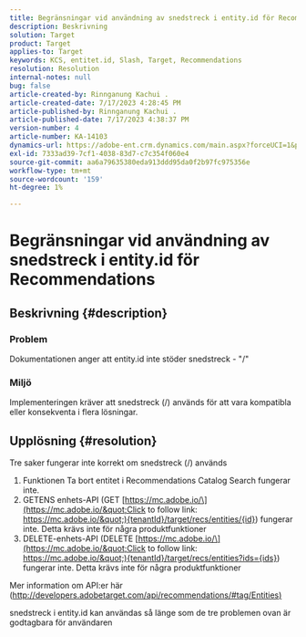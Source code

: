 ```yaml
---
title: Begränsningar vid användning av snedstreck i entity.id för Recommendations
description: Beskrivning
solution: Target
product: Target
applies-to: Target
keywords: KCS, entitet.id, Slash, Target, Recommendations
resolution: Resolution
internal-notes: null
bug: false
article-created-by: Rinnganung Kachui .
article-created-date: 7/17/2023 4:28:45 PM
article-published-by: Rinnganung Kachui .
article-published-date: 7/17/2023 4:38:37 PM
version-number: 4
article-number: KA-14103
dynamics-url: https://adobe-ent.crm.dynamics.com/main.aspx?forceUCI=1&pagetype=entityrecord&etn=knowledgearticle&id=42fde5fd-be24-ee11-9cbd-6045bd0065f9
exl-id: 7333ad39-7cf1-4038-83d7-c7c354f060e4
source-git-commit: aa6a79635380eda913ddd95da0f2b97fc975356e
workflow-type: tm+mt
source-wordcount: '159'
ht-degree: 1%

---
```


# Begränsningar vid användning av snedstreck i entity.id för Recommendations

## Beskrivning {#description}




### Problem



Dokumentationen anger att entity.id inte stöder snedstreck - &quot;/&quot;



### Miljö



Implementeringen kräver att snedstreck (/) används för att vara kompatibla eller konsekventa i flera lösningar.


## Upplösning {#resolution}


Tre saker fungerar inte korrekt om snedstreck (/) används

1. Funktionen Ta bort entitet i Recommendations Catalog Search fungerar inte.
2. GETENS enhets-API (GET [https://mc.adobe.io/\](https://mc.adobe.io/&quot;Click to follow link: https://mc.adobe.io/&quot;){tenantId}/target/recs/entities/{id}) fungerar inte. Detta krävs inte för några produktfunktioner
3. DELETE-enhets-API (DELETE [https://mc.adobe.io/\](https://mc.adobe.io/&quot;Click to follow link: https://mc.adobe.io/&quot;){tenantId}/target/recs/entities?ids={ids}) fungerar inte. Detta krävs inte för några produktfunktioner


Mer information om API:er här ([http://developers.adobetarget.com/api/recommendations/#tag/Entities)](http://developers.adobetarget.com/api/recommendations/#tag/Entities%29 "Klicka för att följa länken: http://developers.adobetarget.com/api/recommendations/#tag/Entities)")

snedstreck i entity.id kan användas så länge som de tre problemen ovan är godtagbara för användaren
